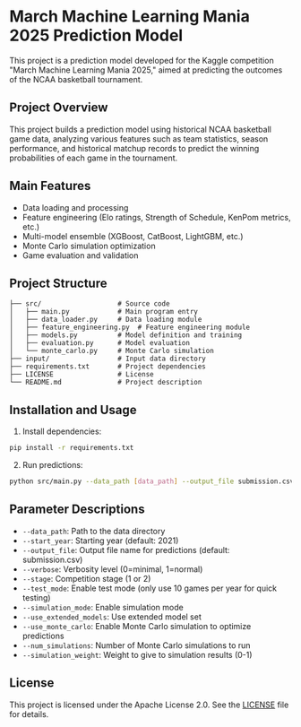 # March Machine Learning Mania 2025 Prediction Model

This project is a prediction model developed for the Kaggle competition "March Machine Learning Mania 2025," aimed at predicting the outcomes of the NCAA basketball tournament.

## Project Overview

This project builds a prediction model using historical NCAA basketball game data, analyzing various features such as team statistics, season performance, and historical matchup records to predict the winning probabilities of each game in the tournament.

## Main Features

- Data loading and processing
- Feature engineering (Elo ratings, Strength of Schedule, KenPom metrics, etc.)
- Multi-model ensemble (XGBoost, CatBoost, LightGBM, etc.)
- Monte Carlo simulation optimization
- Game evaluation and validation

## Project Structure

```
├── src/                   # Source code
│   ├── main.py            # Main program entry
│   ├── data_loader.py     # Data loading module
│   ├── feature_engineering.py  # Feature engineering module
│   ├── models.py          # Model definition and training
│   ├── evaluation.py      # Model evaluation
│   └── monte_carlo.py     # Monte Carlo simulation
├── input/                 # Input data directory
├── requirements.txt       # Project dependencies
├── LICENSE                # License
└── README.md              # Project description
```

## Installation and Usage

1. Install dependencies:
```bash
pip install -r requirements.txt
```

2. Run predictions:
```bash
python src/main.py --data_path [data_path] --output_file submission.csv
```

## Parameter Descriptions

- `--data_path`: Path to the data directory
- `--start_year`: Starting year (default: 2021)
- `--output_file`: Output file name for predictions (default: submission.csv)
- `--verbose`: Verbosity level (0=minimal, 1=normal)
- `--stage`: Competition stage (1 or 2)
- `--test_mode`: Enable test mode (only use 10 games per year for quick testing)
- `--simulation_mode`: Enable simulation mode
- `--use_extended_models`: Use extended model set
- `--use_monte_carlo`: Enable Monte Carlo simulation to optimize predictions
- `--num_simulations`: Number of Monte Carlo simulations to run
- `--simulation_weight`: Weight to give to simulation results (0-1)

## License

This project is licensed under the Apache License 2.0. See the [LICENSE](LICENSE) file for details. 